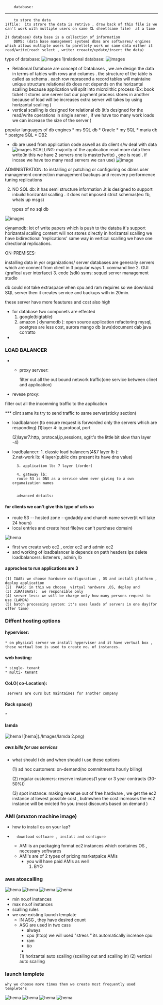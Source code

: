         database:
--------------------------
        to store the data
    1)file:  its strore the data is retrive , draw back of this file is we can't work with multiple users on same XL sheet(same file)  at a time .
    2) database) data base is a collection of information 
        DBMS: (data base management system) dbms are softwares/ engines which allows multiple users to parellely work on same data either it read/write(read: select , write: creaate/update/insert the data)

type of database:
![images](./aws1.png)
    1)relational database: 
![images](./aws2.png)
* Relational Database are concept of Databases , we are design the data in terms of tables with rows and columes . the structure of the table is called as schema .
    each row repracend a record
    tables will maintaine unique structure
 relational db does not depends on the horizantal scalling because  application will split into microlithic process (Ex: book ticket it stores one server but our payment process stores in another because of load will be increases extra server will takes by using horizantal scalling )
 * vertical scalling is designed for relational db (it's designed for the read/write operations in single server , if we have too many  work loads we can increase the size of the server )

popular languages  of db engines
    * ms SQL db
    * Oracle
    * my SQL
    * maria db
    * postgre SQL
    * DB2

* db are used from application code aswell as db client s/w deal with data 
![images](./aws3.png)
SCALLiNG: majority of the application read more data then write(in this we have 2 servers one is master(write) , one is read . if incase we have too many read servers we can use)
![image](./aws4.png)


ADMINISTRATION: 
     to installing or patching or configuring 
        os
        dbms
    user management
    connection management
    backups and recovery
    performence tuning
    replications

2) NO SQL db: it has semi structure information .it is designed to support inbuild horizantal scalling . it does not imposed strict schemas(ex: fb, whats up msgs)

    types of no sql db

![images](./aws5.png)

dynamodb: lot of write papers which is push to the databa 
    it's support horizantal scalling content will not stores directly
in  horizantal scalling we have bidirectional 'replications' same way in vertical scalling we have one directional replications.

ON-PREMISES:

installing data in yor organizations/ server databases are generally servers which are connect from client in 3 popular ways
    1. command line
    2. GUI (grafical user interface)
    3. code (sdk)
ssms: sequel server management studio

db could not take extraspace when cpu and ram requires so we download SQL server then it creates service and backups with in 20min.

these server have more feautures and cost also high
* for database two componets are effected
    1. google(bigtable)
    2. amazon ( dynamodb ): open source application refactoring mysql, postgres are less cost, aurora
                            mango db
                            (aws)document dab
                            java
                              corratto
* 

### LOAD BALANCER

* * proxy serveer:
 
	filter out all the out bound network traffic(one service between clinet and application)
* revese proxy: 

filter out all the incomming traffic to the application

*** clint same its try to send traffic to same server(sticky section)

* loadbalancer:(to ensure request is forworded only the servers which are responding)
    (1)layer 4: ip,protocal, port
	
	(2)layer7:http, protocal,ip,sessions, sg(it's the little bit slow than layer -4)
	
* loadbalancer: 
		1. classic load balancers(4&7 layer lb ):  
		2.net-work lb: 4 layer(public dns present its have dns value)
		
		3. application lb: 7 layer (/order)
		
		4. gateway lb:
		route 53 is DNS as a service when ever giving to a own  organaization names 
		
		
		advanced details:
#### for clients we can't give this type of urls so
 * route 53 -- hosted zone --godaddy and chanch name server(it will take 24 hours)
 * local entries and create host file(we can't purchase  domain)

 ![hema](./Images/10.png)

* first we create web ec2 , order ec2 and admin ec2
* and working of loadbalancer is depends on
		path
        headers
        ips
        delete loadbalancers: listeners , admin, lb
        


#### approches to run applications are 3

    (1) IAAS: we choose hardware configuration , OS and install platform , deploy application
    (2)  PAAS: in this we choose  virtual hardware ,OS, deploy and 
    (3) JiRA(SAAS):  we responsible only 
    (4) server less: we will be charge only how many persons request to use (LAMDA)
    (5) batch processing system: it's uses loads of servers in one day(for offer time)
### Diffent hosting options

#### hyperviser: 
    * on physical server we install hyperviser and it have vertual box , these vertual box is used to create no. of instances.

#### web hosting: 
    * single- tenant
    * multi- tenant
#### CoLO( co-Location):
     servers are ours but maintaines for another company
#### Rack space()

    * 
#### lamda 
![hema](./Images/benstack.png)
![hema](./Images/lamda 2.png)

##### aws bills for use services

* what should  i do and when should i use these options 

    (1) ad hoc customers: on-demand(no commitments hourly blling)

    (2) regular customers: reserve instances(1 year  or 3 year contracts (30-50%)) 

    (3) spot instance: 
    making revenue out of free hardware , we get the ec2 instance at lowest possible cost , butmwhen the cost increases the ec2 instance will be evicted fro you (most discounts based on demand )

### AMI (amazon machine image)

*  how to install os on your lap?
*       download software , install and configure

   * AMI is an packaging format ec2 instances which containes OS , necessary softwares 
   * AMI's are of 2 types of pricing 
   marketpalce AMIs 
        * you will have paid AMIs as well
            1. BYO



### aws atoscalling

![hema](./Images/asg.1.png)
![hema](./Images/asg2.png)
![hema](./Images/asg3.png)
![hema](./Images/asg-4.png)

* min no.of instances
* max no.of instances
* scalling rules
* we use existing launch template
  * IN ASG , they have desired count 
  * ASG are used in two cass 
    * always
    * cpu (htop)
      we will used "stress " its automatically increase cpu
    * ram
    * i/o
    * 
    (1) horizantal auto scalling (scalling out and scalling in)
    (2) vertical auto scalling

### launch templete
    why we choose more times then we create most frequently used templete's

![hema](./Images/launch-temp.png)
![hema](./Images/launch-temp1.png)
![hema](./Images/launch-temp2.png)
![hema](./Images/launch-temp3.png)




